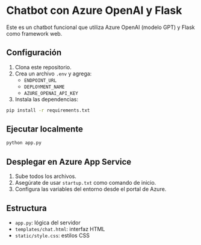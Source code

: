 
# Chatbot con Azure OpenAI y Flask

Este es un chatbot funcional que utiliza Azure OpenAI (modelo GPT) y Flask como framework web.

## Configuración

1. Clona este repositorio.
2. Crea un archivo `.env` y agrega:
    - `ENDPOINT_URL`
    - `DEPLOYMENT_NAME`
    - `AZURE_OPENAI_API_KEY`
3. Instala las dependencias:
```bash
pip install -r requirements.txt
```

## Ejecutar localmente

```bash
python app.py
```

## Desplegar en Azure App Service

1. Sube todos los archivos.
2. Asegúrate de usar `startup.txt` como comando de inicio.
3. Configura las variables del entorno desde el portal de Azure.

## Estructura

- `app.py`: lógica del servidor
- `templates/chat.html`: interfaz HTML
- `static/style.css`: estilos CSS
